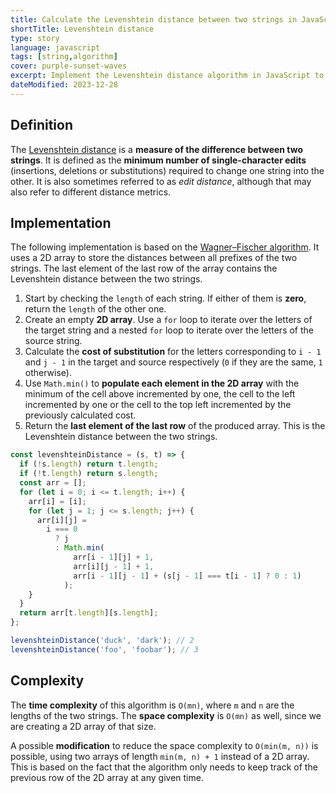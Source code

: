 ```yaml
---
title: Calculate the Levenshtein distance between two strings in JavaScript
shortTitle: Levenshtein distance
type: story
language: javascript
tags: [string,algorithm]
cover: purple-sunset-waves
excerpt: Implement the Levenshtein distance algorithm in JavaScript to calculate the difference between two strings.
dateModified: 2023-12-28
---
```


## Definition

The [Levenshtein distance](https://en.wikipedia.org/wiki/Levenshtein_distance) is a **measure of the difference between two strings**. It is defined as the **minimum number of single-character edits** (insertions, deletions or substitutions) required to change one string into the other. It is also sometimes referred to as _edit distance_, although that may also refer to different distance metrics.

## Implementation

The following implementation is based on the [Wagner–Fischer algorithm](https://en.wikipedia.org/wiki/Wagner%E2%80%93Fischer_algorithm). It uses a 2D array to store the distances between all prefixes of the two strings. The last element of the last row of the array contains the Levenshtein distance between the two strings.

1. Start by checking the `length` of each string. If either of them is **zero**, return the `length` of the other one.
2. Create an empty **2D array**. Use a `for` loop to iterate over the letters of the target string and a nested `for` loop to iterate over the letters of the source string.
3. Calculate the **cost of substitution** for the letters corresponding to `i - 1` and `j - 1` in the target and source respectively (`0` if they are the same, `1` otherwise).
4. Use `Math.min()` to **populate each element in the 2D array** with the minimum of the cell above incremented by one, the cell to the left incremented by one or the cell to the top left incremented by the previously calculated cost.
5. Return the **last element of the last row** of the produced array. This is the Levenshtein distance between the two strings.

```js
const levenshteinDistance = (s, t) => {
  if (!s.length) return t.length;
  if (!t.length) return s.length;
  const arr = [];
  for (let i = 0; i <= t.length; i++) {
    arr[i] = [i];
    for (let j = 1; j <= s.length; j++) {
      arr[i][j] =
        i === 0
          ? j
          : Math.min(
              arr[i - 1][j] + 1,
              arr[i][j - 1] + 1,
              arr[i - 1][j - 1] + (s[j - 1] === t[i - 1] ? 0 : 1)
            );
    }
  }
  return arr[t.length][s.length];
};

levenshteinDistance('duck', 'dark'); // 2
levenshteinDistance('foo', 'foobar'); // 3
```

## Complexity

The **time complexity** of this algorithm is `O(mn)`, where `m` and `n` are the lengths of the two strings. The **space complexity** is `O(mn)` as well, since we are creating a 2D array of that size.

A possible **modification** to reduce the space complexity to `O(min(m, n))` is possible, using two arrays of length `min(m, n) + 1` instead of a 2D array. This is based on the fact that the algorithm only needs to keep track of the previous row of the 2D array at any given time.
